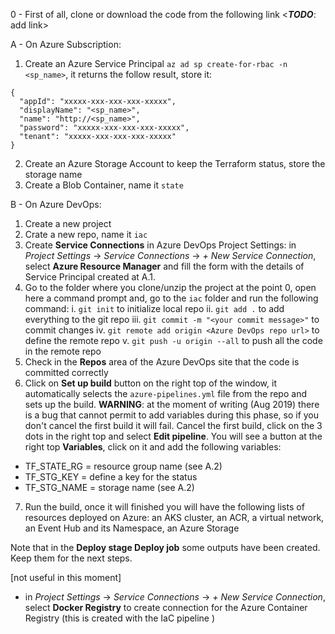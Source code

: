 0 - First of all, clone or download the code from the following link <**_TODO_**: add link>

A - On Azure Subscription:
1. Create an Azure Service Principal `az ad sp create-for-rbac -n <sp_name>`, it returns the follow result, store it:

```
{
  "appId": "xxxxx-xxx-xxx-xxx-xxxxx",
  "displayName": "<sp_name>",
  "name": "http://<sp_name>",
  "password": "xxxxx-xxx-xxx-xxx-xxxxx",
  "tenant": "xxxxx-xxx-xxx-xxx-xxxxx"
}
```

2. Create an Azure Storage Account to keep the Terraform status, store the storage name 
3. Create a Blob Container, name it `state`

B - On Azure DevOps:
1. Create a new project
2. Crate a new repo, name it `iac`
3. Create **Service Connections** in Azure DevOps Project Settings: in _Project Settings_ -> _Service Connections_ -> _+ New Service Connection_, select **Azure Resource Manager** and fill the form with the details of Service Principal created at A.1.
4. Go to the folder where you clone/unzip the project at the point 0, open here a command prompt and, go to the `iac` folder and run the following command:
i. `git init` to initialize local repo
ii. `git add .` to add everything to the git repo
iii. `git commit -m "<your commit message>"` to commit changes
iv. `git remote add origin <Azure DevOps repo url>` to define the remote repo
v. `git push -u origin --all` to push all the code in the remote repo
5. Check in the **Repos** area of the Azure DevOps site that the code is committed correctly
6. Click on **Set up build** button on the right top of the window, it automatically selects the `azure-pipelines.yml` file from the repo and sets up the build. 
**WARNING**: at the moment of writing (Aug 2019) there is a bug that cannot permit to add variables during this phase, so if you don't cancel the first build it will fail. Cancel the first build, click on the 3 dots in the right top and select **Edit pipeline**. You will see a button at the right top **Variables**, click on it and add the following variables:
- TF_STATE_RG = resource group name (see A.2)
- TF_STG_KEY = define a key for the status
- TF_STG_NAME = storage name (see A.2)
7. Run the build, once it will finished you will have the following lists of resources deployed on Azure: an AKS cluster, an ACR, a virtual network, an Event Hub and its Namespace, an Azure Storage

Note that in the **Deploy stage Deploy job** some outputs have been created. Keep them for the next steps.

[not useful in this moment]
- in _Project Settings_ -> _Service Connections_ -> _+ New Service Connection_, select **Docker Registry** to create connection for the Azure Container Registry (this is created with the IaC pipeline <add link>)
